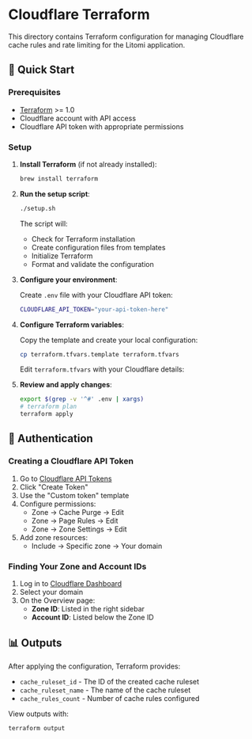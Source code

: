 # Cloudflare Terraform

This directory contains Terraform configuration for managing Cloudflare cache rules and rate limiting for the Litomi application.

## 🚀 Quick Start

### Prerequisites

- [Terraform](https://www.terraform.io/downloads) >= 1.0
- Cloudflare account with API access
- Cloudflare API token with appropriate permissions

### Setup

1. **Install Terraform** (if not already installed):

   ```bash
   brew install terraform
   ```

2. **Run the setup script**:

   ```bash
   ./setup.sh
   ```

   The script will:

   - Check for Terraform installation
   - Create configuration files from templates
   - Initialize Terraform
   - Format and validate the configuration

3. **Configure your environment**:

   Create `.env` file with your Cloudflare API token:

   ```bash
   CLOUDFLARE_API_TOKEN="your-api-token-here"
   ```

4. **Configure Terraform variables**:

   Copy the template and create your local configuration:

   ```bash
   cp terraform.tfvars.template terraform.tfvars
   ```

   Edit `terraform.tfvars` with your Cloudflare details:

5. **Review and apply changes**:

   ```bash
   export $(grep -v '^#' .env | xargs)
   # terraform plan
   terraform apply
   ```

## 🔑 Authentication

### Creating a Cloudflare API Token

1. Go to [Cloudflare API Tokens](https://dash.cloudflare.com/profile/api-tokens)
2. Click "Create Token"
3. Use the "Custom token" template
4. Configure permissions:
   - Zone → Cache Purge → Edit
   - Zone → Page Rules → Edit
   - Zone → Zone Settings → Edit
5. Add zone resources:
   - Include → Specific zone → Your domain

### Finding Your Zone and Account IDs

1. Log in to [Cloudflare Dashboard](https://dash.cloudflare.com)
2. Select your domain
3. On the Overview page:
   - **Zone ID**: Listed in the right sidebar
   - **Account ID**: Listed below the Zone ID

## 📊 Outputs

After applying the configuration, Terraform provides:

- `cache_ruleset_id` - The ID of the created cache ruleset
- `cache_ruleset_name` - The name of the cache ruleset
- `cache_rules_count` - Number of cache rules configured

View outputs with:

```bash
terraform output
```
